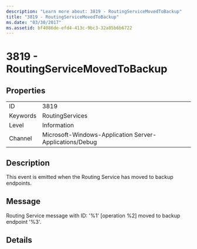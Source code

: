 ```yaml
---
description: "Learn more about: 3819 - RoutingServiceMovedToBackup"
title: "3819 - RoutingServiceMovedToBackup"
ms.date: "03/30/2017"
ms.assetid: bf4086de-efd4-413c-9bc3-32a85b6b6722
---
```

# 3819 - RoutingServiceMovedToBackup

## Properties  
  
|||  
|-|-|  
|ID|3819|  
|Keywords|RoutingServices|  
|Level|Information|  
|Channel|Microsoft-Windows-Application Server-Applications/Debug|  
  
## Description  

 This event is emitted when the Routing Service has moved to backup endpoints.  
  
## Message  

 Routing Service message with ID: '%1' [operation %2] moved to backup endpoint '%3'.  
  
## Details
